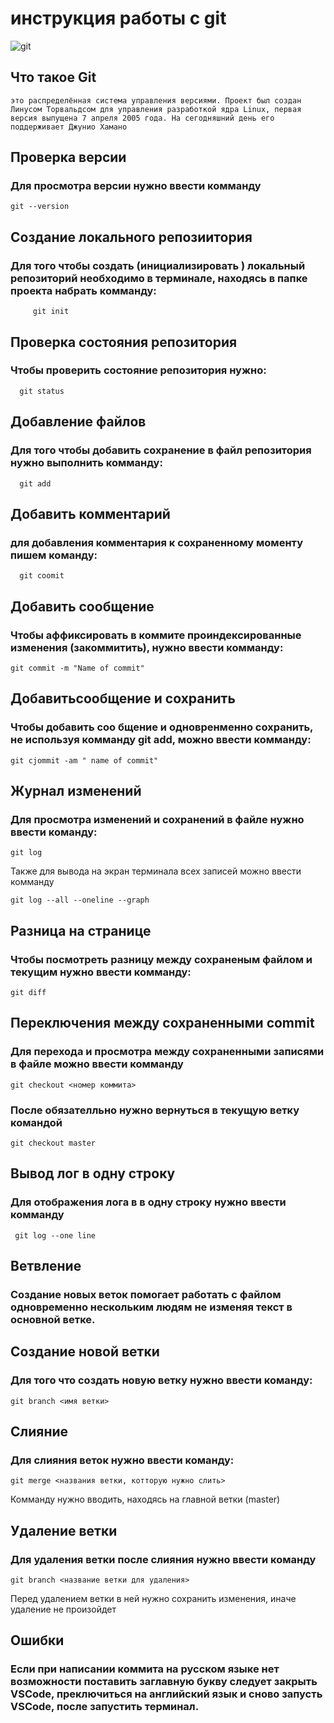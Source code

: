 # **инструкция работы с git**

![git](git.jpg)

## Что такое Git

``это распределённая система управления версиями. Проект был создан Линусом Торвальдсом для управления разработкой ядра Linux, первая версия выпущена 7 апреля 2005 года. На сегодняшний день его поддерживает Джунио Хамано``

## Проверка версии

### Для просмотра версии нужно ввести комманду

    git --version

## Сoздание локального репозиитория 

### Для того чтобы создать (инициализировать ) локальный репозиторий необходимо в терминале, находясь в папке проекта набрать комманду: 

         git init

## Проверка состояния репозитория 

### Чтобы проверить состояние репозитория нужно:

      git status

## Добавление файлов

### Для того чтобы добавить сохранение в файл репозитория нужно выполнить комманду:

      git add

## Добавить комментарий

### для добавления комментария к сохраненному моменту пишем команду:

      git coomit

## Добавить сообщение

### Чтобы аффиксировать в коммите проиндексированные изменения (закоммитить), нужно ввести комманду:

    git commit -m "Name of commit"  

## Добавитьсообщение и сохранить

### Чтобы добавить соо бщение и одновренменно сохранить, не используя комманду  git add, можно ввести комманду:

    git cjommit -am " name of commit"

## Журнал изменений

### Для просмотра изменений и сохранений в файле нужно ввести команду:

    git log

Также для вывода на экран терминала всех записей можно ввести комманду

    git log --all --oneline --graph

## Разница на странице

### Чтобы посмотреть разницу между сохраненым файлом и текущим нужно ввести комманду:

    git diff

## Переключения между сохраненными commit

### Для перехода и просмотра  между сохраненными записями в файле можно ввести комманду 

    git checkout <номер коммита>

### После обязателльно нужно вернуться в текущую ветку командой 

    git checkout master

## Вывод лог в одну строку

### Для отображения лога в в одну строку нужно ввести комманду 

     git log --one line

## Ветвление

### Создание новых веток помогает работать с файлом одновременно нескольким людям не изменяя текст в основной ветке.

## Создание новой ветки

### Для того что создать новую ветку нужно ввести команду:

    git branch <имя ветки>

 ## Слияние 

 ### Для слияния веток нужно ввести команду:

    git merge <названия ветки, котторую нужно слить> 

Комманду нужно вводить, находясь на главной ветки (master)          

## Удаление ветки

### Для удаления ветки после слияния нужно ввести команду

    git branch <название ветки для удаления>

Перед удалением  ветки в ней нужно сохранить изменения, иначе удаление не произойдет 

## Ошибки 

### Если при написании коммита на русском языке нет возможности поставить заглавную букву следует закрыть VSCode, преключиться на английский язык и сново запусть VSCode, после запустить терминал.